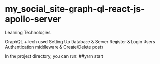 # my_social_site-graph-ql-react-js-apollo-server

Learning Technologies 


GraphQL + tech used 
Setting Up Database & Server
Register & Login Users
Authentication middleware & Create/Delete posts

In the project directory, you can run:
##yarn start
